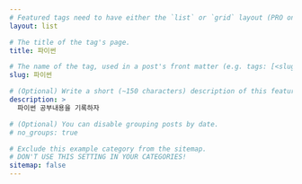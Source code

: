 ```yaml
---
# Featured tags need to have either the `list` or `grid` layout (PRO only).
layout: list

# The title of the tag's page.
title: 파이썬

# The name of the tag, used in a post's front matter (e.g. tags: [<slug>]).
slug: 파이썬

# (Optional) Write a short (~150 characters) description of this featured tag.
description: >
  파이썬 공부내용을 기록하자

# (Optional) You can disable grouping posts by date.
# no_groups: true

# Exclude this example category from the sitemap.
# DON'T USE THIS SETTING IN YOUR CATEGORIES!
sitemap: false
---
```

